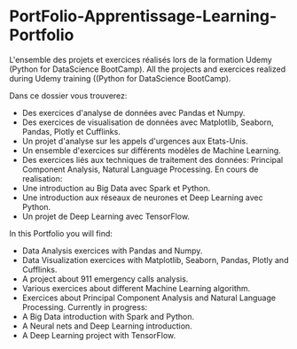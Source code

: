 # PortFolio-Apprentissage-Learning-Portfolio
L'ensemble des projets et exercices réalisés lors de la formation Udemy (Python for DataScience BootCamp).
All the projects and exercices realized during Udemy training ((Python for DataScience BootCamp).

Dans ce dossier vous trouverez:
* Des exercices d'analyse de données avec Pandas et Numpy.
* Des exercices de visualisation de données avec Matplotlib, Seaborn, Pandas, Plotly et Cufflinks.
* Un projet d'analyse sur les appels d'urgences aux Etats-Unis.
* Un ensemble d'exercices sur différents modèles de Machine Learning.
* Des exercices liés aux techniques de traitement des données: Principal Component Analysis, Natural Language Processing.
En cours de realisation:
* Une introduction au Big Data avec Spark et Python.
* Une introduction aux réseaux de neurones et Deep Learning avec Python.
* Un projet de Deep Learning avec TensorFlow.


In this Portfolio you will find:
* Data Analysis exercices with Pandas and Numpy.
* Data Visualization exercices with Matplotlib, Seaborn, Pandas, Plotly and Cufflinks.
* A project about 911 emergency calls analysis.
* Various exercices about different Machine Learning algorithm.
* Exercices about Principal Component Analysis and Natural Language Processing.
Currently in progress:
* A Big Data introduction with Spark and Python.
* A Neural nets and Deep Learning introduction.
* A Deep Learning project with TensorFlow.

